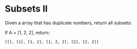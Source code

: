 # Subsets II

Given a array that has duplicate numbers, return all subsets:

If A = [1, 2, 2], return:

	[[], [1], [1, 2], [1, 2, 2], [2], [2, 2]]